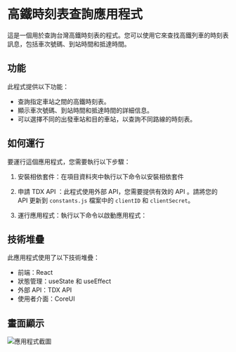 # 高鐵時刻表查詢應用程式

這是一個用於查詢台灣高鐵時刻表的程式。您可以使用它來查找高鐵列車的時刻表訊息，包括車次號碼、到站時間和抵達時間。

## 功能

此程式提供以下功能：

- 查詢指定車站之間的高鐵時刻表。
- 顯示車次號碼、到站時間和抵達時間的詳細信息。
- 可以選擇不同的出發車站和目的車站，以查詢不同路線的時刻表。

## 如何運行

要運行這個應用程式，您需要執行以下步驟：

1. 安裝相依套件：在項目資料夾中執行以下命令以安裝相依套件

2. 申請 TDX API ：此程式使用外部 API，您需要提供有效的 API 。請將您的 API 更新到 `constants.js` 檔案中的 `clientID` 和 `clientSecret`。

3. 運行應用程式：執行以下命令以啟動應用程式：

## 技術堆疊

此應用程式使用了以下技術堆疊：

- 前端：React
- 狀態管理：useState 和 useEffect 
- 外部 API：TDX API
- 使用者介面：CoreUI


## 畫面顯示

![應用程式截圖](photo1.png)
